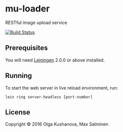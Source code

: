 # mu-loader

RESTful image upload service

[![Build Status](https://travis-ci.org/Ceduic/mu-loader.svg?branch=master)](https://travis-ci.org/Ceduic/mu-loader)

## Prerequisites

You will need [Leiningen][] 2.0.0 or above installed.

[leiningen]: https://github.com/technomancy/leiningen

## Running

To start the web server in live reload environment, run:

    lein ring server-headless [port-number]

## License

Copyright © 2016 Olga Kushanova, Max Salminen
